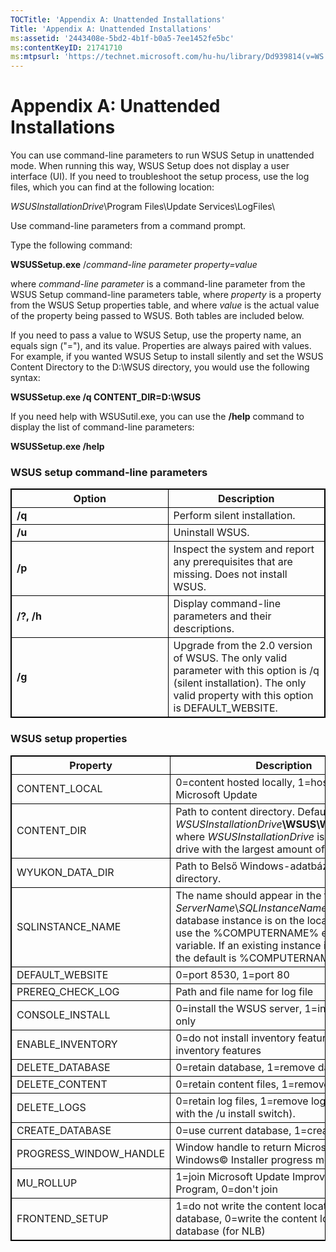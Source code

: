 ```yaml
---
TOCTitle: 'Appendix A: Unattended Installations'
Title: 'Appendix A: Unattended Installations'
ms:assetid: '2443408e-5bd2-4b1f-b0a5-7ee1452fe5bc'
ms:contentKeyID: 21741710
ms:mtpsurl: 'https://technet.microsoft.com/hu-hu/library/Dd939814(v=WS.10)'
---
```


Appendix A: Unattended Installations
====================================

You can use command-line parameters to run WSUS Setup in unattended mode. When running this way, WSUS Setup does not display a user interface (UI). If you need to troubleshoot the setup process, use the log files, which you can find at the following location:

*WSUSInstallationDrive*\\Program Files\\Update Services\\LogFiles\\

Use command-line parameters from a command prompt.

Type the following command:

**WSUSSetup.exe** /*command-line parameter property=value*

where *command-line parameter* is a command-line parameter from the WSUS Setup command-line parameters table, where *property* is a property from the WSUS Setup properties table, and where *value* is the actual value of the property being passed to WSUS. Both tables are included below.

If you need to pass a value to WSUS Setup, use the property name, an equals sign ("="), and its value. Properties are always paired with values. For example, if you wanted WSUS Setup to install silently and set the WSUS Content Directory to the D:\\WSUS directory, you would use the following syntax:

**WSUSSetup.exe /q CONTENT\_DIR=D:\\WSUS**

If you need help with WSUSutil.exe, you can use the **/help** command to display the list of command-line parameters:

**WSUSSetup.exe /help**

### WSUS setup command-line parameters

 
<table style="border:1px solid black;">
<colgroup>
<col width="50%" />
<col width="50%" />
</colgroup>
<thead>
<tr class="header">
<th style="border:1px solid black;" >Option</th>
<th style="border:1px solid black;" >Description</th>
</tr>
</thead>
<tbody>
<tr class="odd">
<td style="border:1px solid black;"><strong>/q</strong></td>
<td style="border:1px solid black;">Perform silent installation.</td>
</tr>
<tr class="even">
<td style="border:1px solid black;"><strong>/u</strong></td>
<td style="border:1px solid black;">Uninstall WSUS.</td>
</tr>
<tr class="odd">
<td style="border:1px solid black;"><strong>/p</strong></td>
<td style="border:1px solid black;">Inspect the system and report any prerequisites that are missing. Does not install WSUS.</td>
</tr>
<tr class="even">
<td style="border:1px solid black;"><strong>/?, /h</strong></td>
<td style="border:1px solid black;">Display command-line parameters and their descriptions.</td>
</tr>
<tr class="odd">
<td style="border:1px solid black;"><strong>/g</strong></td>
<td style="border:1px solid black;">Upgrade from the 2.0 version of WSUS. The only valid parameter with this option is /q (silent installation). The only valid property with this option is DEFAULT_WEBSITE.</td>
</tr>
</tbody>
</table>
  
### WSUS setup properties

 
<table style="border:1px solid black;">
<colgroup>
<col width="50%" />
<col width="50%" />
</colgroup>
<thead>
<tr class="header">
<th style="border:1px solid black;" >Property</th>
<th style="border:1px solid black;" >Description</th>
</tr>
</thead>
<tbody>
<tr class="odd">
<td style="border:1px solid black;">CONTENT_LOCAL</td>
<td style="border:1px solid black;">0=content hosted locally, 1=host on Microsoft Update</td>
</tr>
<tr class="even">
<td style="border:1px solid black;">CONTENT_DIR</td>
<td style="border:1px solid black;">Path to content directory. Default is <em>WSUSInstallationDrive</em><strong>\WSUS\WSUSContent</strong>, where <em>WSUSInstallationDrive</em> is the local drive with the largest amount of free space.</td>
</tr>
<tr class="odd">
<td style="border:1px solid black;">WYUKON_DATA_DIR</td>
<td style="border:1px solid black;">Path to Belső Windows-adatbázis data directory.</td>
</tr>
<tr class="even">
<td style="border:1px solid black;">SQLINSTANCE_NAME</td>
<td style="border:1px solid black;">The name should appear in the format <em>ServerName</em>\<em>SQLInstanceName</em>. If the database instance is on the local machine, use the %COMPUTERNAME% environment variable. If an existing instance is not present, the default is %COMPUTERNAME%\WSUS.</td>
</tr>
<tr class="odd">
<td style="border:1px solid black;">DEFAULT_WEBSITE</td>
<td style="border:1px solid black;">0=port 8530, 1=port 80</td>
</tr>
<tr class="even">
<td style="border:1px solid black;">PREREQ_CHECK_LOG</td>
<td style="border:1px solid black;">Path and file name for log file</td>
</tr>
<tr class="odd">
<td style="border:1px solid black;">CONSOLE_INSTALL</td>
<td style="border:1px solid black;">0=install the WSUS server, 1=install console only</td>
</tr>
<tr class="even">
<td style="border:1px solid black;">ENABLE_INVENTORY</td>
<td style="border:1px solid black;">0=do not install inventory features, 1=install inventory features</td>
</tr>
<tr class="odd">
<td style="border:1px solid black;">DELETE_DATABASE</td>
<td style="border:1px solid black;">0=retain database, 1=remove database</td>
</tr>
<tr class="even">
<td style="border:1px solid black;">DELETE_CONTENT</td>
<td style="border:1px solid black;">0=retain content files, 1=remove content files</td>
</tr>
<tr class="odd">
<td style="border:1px solid black;">DELETE_LOGS</td>
<td style="border:1px solid black;">0=retain log files, 1=remove log files (used with the /u install switch).</td>
</tr>
<tr class="even">
<td style="border:1px solid black;">CREATE_DATABASE</td>
<td style="border:1px solid black;">0=use current database, 1=create database</td>
</tr>
<tr class="odd">
<td style="border:1px solid black;">PROGRESS_WINDOW_HANDLE</td>
<td style="border:1px solid black;">Window handle to return Microsoft© Windows© Installer progress messages.</td>
</tr>
<tr class="even">
<td style="border:1px solid black;">MU_ROLLUP</td>
<td style="border:1px solid black;">1=join Microsoft Update Improvement Program, 0=don't join</td>
</tr>
<tr class="odd">
<td style="border:1px solid black;">FRONTEND_SETUP</td>
<td style="border:1px solid black;">1=do not write the content location to the database, 0=write the content location to the database (for NLB)</td>
</tr>
</tbody>
</table>
